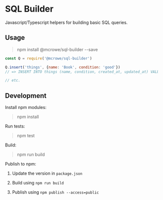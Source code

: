 # SQL Builder

Javascript/Typescript helpers for building basic SQL queries.

## Usage

> npm install @mcrowe/sql-builder --save

```js
const Q = require('@mcrowe/sql-builder')

Q.insert('things', {name: 'Book', condition: 'good'})
// => INSERT INTO things (name, condition, created_at, updated_at) VALUES ('Book', 'good', now(), now());

// etc.
```

## Development

Install npm modules:

> npm install

Run tests:

> npm test

Build:

> npm run build

Publish to npm:

1. Update the version in `package.json`

2. Build using `npm run build`

3. Publish using `npm publish --access=public`

